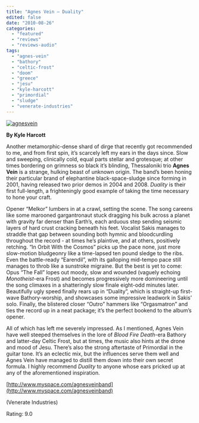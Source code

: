 ```yaml
---
title: "Agnes Vein – Duality"
edited: false
date: "2010-08-26"
categories:
  - "featured"
  - "reviews"
  - "reviews-audio"
tags:
  - "agnes-vein"
  - "bathory"
  - "celtic-frost"
  - "doom"
  - "greece"
  - "jesu"
  - "kyle-harcott"
  - "primordial"
  - "sludge"
  - "venerate-industries"
---
```


[![](http://www.hellbound.ca/wp-content/uploads/2010/08/agnesvein.jpg "agnesvein")](http://www.hellbound.ca/wp-content/uploads/2010/08/agnesvein.jpg)

**By Kyle Harcott**

Another metamorphic-dense shard of dirge that recently got recommended to me, and from first spin, it’s scarcely left my ears in the days since. Slow and sweeping, clinically cold, equal parts stellar and grotesque; at other times bordering on grimness so black it’s blinding, Thessaloniki trio **Agnes Vein** is a strange, hulking beast of unknown origin. The band’s been honing their particular brand of elephantine black-space-sludge since forming in 2001, having released two prior demos in 2004 and 2008. _Duality_ is their first full-length, a frighteningly good example of taking the time necessary to hone your craft.

Opener “Melkor” lumbers in at a crawl, setting the scene. The song careens like some marooned gargantronaut stuck dragging his bulk across a planet with gravity far denser than Earth’s, each arduous step sending seismic layers of hard crust cracking beneath his feet. Vocalist Sakis manages to straddle that gap between sounding both hymnic and bloodcurdling throughout the record - at times he’s plaintive, and at others, positively retching. “In Orbit With the Cosmos” picks up the pace none, just more slow-motion bludgeonry like a time-lapsed ten pound sledge to the ribs. Even the battle-ready “Earendil”, with its galloping mid-tempo pace still manages to throb like a sunstroke migraine. But the best is yet to come: Opus “The Fall” lopes out moody, slow and wounded (vaguely echoing _Monotheist_\-era Frost) and becomes progressively more domineering until the song climaxes in a shatteringly slow finale eight-odd minutes later. Beautifully ugly speed finally rears up in “Duality”, which is straight-up first-wave Bathory-worship, and showcases some impressive leadwork in Sakis’ solo. Finally, the blistered closer “Outro” hammers like “Orgasmatron” and ties the record up in a neat package; it’s the perfect bookend to the album’s opener.

All of which has left me severely impressed. As I mentioned, Agnes Vein have well steeped themselves in the lore of _Blood Fire Death_\-era Bathory and latter-day Celtic Frost, but at times, the music also hints at the drone and mood of Jesu. There’s also the strong aftertaste of Primordial in the guitar tone. It’s an eclectic mix, but the influences serve them well and Agnes Vein have managed to distill them down into their own secret formula. I highly recommend _Duality_ to anyone whose ears pricked up at any of the aforementioned inspiration.

[http://www.myspace.com/agnesveinband](http://www.myspace.com/agnesveinband)

(Venerate Industries)

Rating: 9.0
